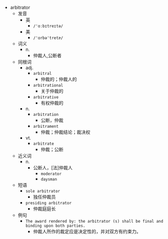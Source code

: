 - arbitrator
  - 发音
    - 英
      - `/'ɑːbɪtreɪtə/`
    - 美
      - `/'ɑrbə'tretɚ/`
  - 词义
    - n.
      - 仲裁人,公断者
  - 同根词
    - adj.
      - `arbitral`
        - 仲裁的；仲裁人的
      - `arbitrational`
        - 关于仲裁的
      - `arbitrative`
        - 有权仲裁的
    - n.
      - `arbitration`
        - 公断，仲裁
      - `arbitrament`
        - 仲裁；仲裁结论；裁决权
    - vt.
      - `arbitrate`
        - 仲裁；公断
  - 近义词
    - n.
      - 公断人，[法]仲裁人
        - `moderator`
        - `daysman`
  - 短语
    - `sole arbitrator`
      - 独任仲裁员 
    - `presiding arbitrator`
      - 仲裁庭庭长 
  - 例句
    - `The award rendered by: the arbitrator (s) shall be final and binding upon both parties.`
      - 仲裁人所作的裁定应是决定性的，并对双方有约束力。

